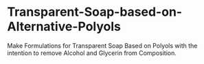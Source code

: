 # Transparent-Soap-based-on-Alternative-Polyols
Make Formulations for Transparent Soap Based on Polyols with the intention to remove Alcohol and Glycerin from Composition.    
